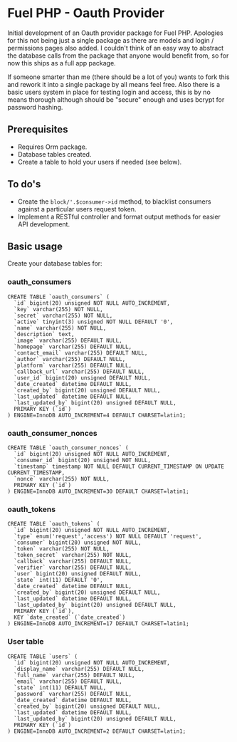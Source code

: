 # Fuel PHP - Oauth Provider

Initial development of an Oauth provider package for Fuel PHP. Apologies for this not being just a single package as there are models and login / permissions pages also added. I couldn't think of an easy way to abstract the database calls from the package that anyone would benefit from, so for now this ships as a full app package. 

If someone smarter than me (there should be a lot of you) wants to fork this and rework it into a single package by all means feel free.
Also there is a basic users system in place for testing login and access, this is by no means thorough although should be "secure" enough and uses bcrypt for password hashing.

## Prerequisites
* Requires Orm package.
* Database tables created.
* Create a table to hold your users if needed (see below).

## To do's
* Create the `block/'.$consumer->id` method, to blacklist consumers against a particular users request token.
* Implement a RESTful controller and format output methods for easier API development.

## Basic usage
Create your database tables for:

### oauth_consumers

	CREATE TABLE `oauth_consumers` (
	  `id` bigint(20) unsigned NOT NULL AUTO_INCREMENT,
	  `key` varchar(255) NOT NULL,
	  `secret` varchar(255) NOT NULL,
	  `active` tinyint(3) unsigned NOT NULL DEFAULT '0',
	  `name` varchar(255) NOT NULL,
	  `description` text,
	  `image` varchar(255) DEFAULT NULL,
	  `homepage` varchar(255) DEFAULT NULL,
	  `contact_email` varchar(255) DEFAULT NULL,
	  `author` varchar(255) DEFAULT NULL,
	  `platform` varchar(255) DEFAULT NULL,
	  `callback_url` varchar(255) DEFAULT NULL,
	  `user_id` bigint(20) unsigned DEFAULT NULL,
	  `date_created` datetime DEFAULT NULL,
	  `created_by` bigint(20) unsigned DEFAULT NULL,
	  `last_updated` datetime DEFAULT NULL,
	  `last_updated_by` bigint(20) unsigned DEFAULT NULL,
	  PRIMARY KEY (`id`)
	) ENGINE=InnoDB AUTO_INCREMENT=4 DEFAULT CHARSET=latin1;

### oauth_consumer_nonces

	CREATE TABLE `oauth_consumer_nonces` (
	  `id` bigint(20) unsigned NOT NULL AUTO_INCREMENT,
	  `consumer_id` bigint(20) unsigned NOT NULL,
	  `timestamp` timestamp NOT NULL DEFAULT CURRENT_TIMESTAMP ON UPDATE CURRENT_TIMESTAMP,
	  `nonce` varchar(255) NOT NULL,
	  PRIMARY KEY (`id`)
	) ENGINE=InnoDB AUTO_INCREMENT=30 DEFAULT CHARSET=latin1;

### oauth_tokens

	CREATE TABLE `oauth_tokens` (
	  `id` bigint(20) unsigned NOT NULL AUTO_INCREMENT,
	  `type` enum('request','access') NOT NULL DEFAULT 'request',
	  `consumer` bigint(20) unsigned NOT NULL,
	  `token` varchar(255) NOT NULL,
	  `token_secret` varchar(255) NOT NULL,
	  `callback` varchar(255) DEFAULT NULL,
	  `verifier` varchar(255) DEFAULT NULL,
	  `user` bigint(20) unsigned DEFAULT NULL,
	  `state` int(11) DEFAULT '0',
	  `date_created` datetime DEFAULT NULL,
	  `created_by` bigint(20) unsigned DEFAULT NULL,
	  `last_updated` datetime DEFAULT NULL,
	  `last_updated_by` bigint(20) unsigned DEFAULT NULL,
	  PRIMARY KEY (`id`),
	  KEY `date_created` (`date_created`)
	) ENGINE=InnoDB AUTO_INCREMENT=17 DEFAULT CHARSET=latin1;

### User table

	CREATE TABLE `users` (
	  `id` bigint(20) unsigned NOT NULL AUTO_INCREMENT,
	  `display_name` varchar(255) DEFAULT NULL,
	  `full_name` varchar(255) DEFAULT NULL,
	  `email` varchar(255) DEFAULT NULL,
	  `state` int(11) DEFAULT NULL,
	  `password` varchar(255) DEFAULT NULL,
	  `date_created` datetime DEFAULT NULL,
	  `created_by` bigint(20) unsigned DEFAULT NULL,
	  `last_updated` datetime DEFAULT NULL,
	  `last_updated_by` bigint(20) unsigned DEFAULT NULL,
	  PRIMARY KEY (`id`)
	) ENGINE=InnoDB AUTO_INCREMENT=2 DEFAULT CHARSET=latin1;